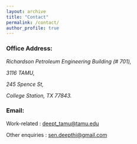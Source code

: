 ```yaml
---
layout: archive
title: "Contact"
permalink: /contact/
author_profile: true
---
```


### Office Address:

<address>
  
  Richardson Petroleum Engineering Building (# 701),
  
  3116 TAMU,
  
  245 Spence St,
  
  College Station, TX 77843.
  
</address>


### Email:

Work-related : deept_tamu@tamu.edu 

Other enquiries : sen.deepthi@gmail.com



